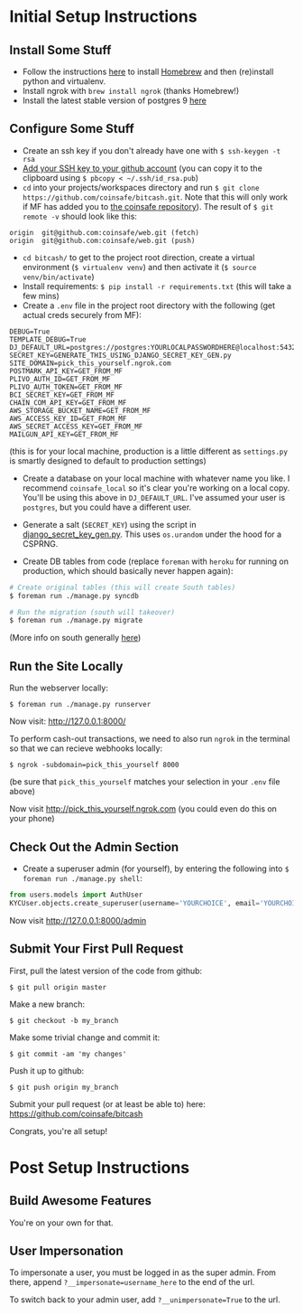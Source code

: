 # Initial Setup Instructions #

## Install Some Stuff ##
- Follow the instructions [here](http://docs.python-guide.org/en/latest/starting/install/osx/) to install [Homebrew](http://brew.sh/) and then (re)install python and virtualenv.
- Install ngrok with `brew install ngrok` (thanks Homebrew!)
- Install the latest stable version of postgres 9 [here](http://www.enterprisedb.com/products-services-training/pgdownload#osx)

## Configure Some Stuff ##
- Create an ssh key if you don't already have one with `$ ssh-keygen -t rsa`
- [Add your SSH key to your github account](https://github.com/settings/ssh) (you can copy it to the clipboard using `$ pbcopy < ~/.ssh/id_rsa.pub`)
- `cd` into your projects/workspaces directory and run `$ git clone https://github.com/coinsafe/bitcash.git`. Note that this will only work if MF has added you to [the coinsafe repository](https://github.com/coinsafe/bitcash)). The result of `$ git remote -v` should look like this:
```
origin	git@github.com:coinsafe/web.git (fetch)
origin	git@github.com:coinsafe/web.git (push)
```
- `cd bitcash/` to get to the project root direction, create a virtual environment (`$ virtualenv venv`) and then activate it (`$ source venv/bin/activate`)
- Install requirements: `$ pip install -r requirements.txt` (this will take a few mins)
- Create a `.env` file in the project root directory with the following (get actual creds securely from MF):
```
DEBUG=True
TEMPLATE_DEBUG=True
DJ_DEFAULT_URL=postgres://postgres:YOURLOCALPASSWORDHERE@localhost:5432/coinsafe_local
SECRET_KEY=GENERATE_THIS_USING_DJANGO_SECRET_KEY_GEN.py
SITE_DOMAIN=pick_this_yourself.ngrok.com
POSTMARK_API_KEY=GET_FROM_MF
PLIVO_AUTH_ID=GET_FROM_MF
PLIVO_AUTH_TOKEN=GET_FROM_MF
BCI_SECRET_KEY=GET_FROM_MF
CHAIN_COM_API_KEY=GET_FROM_MF
AWS_STORAGE_BUCKET_NAME=GET_FROM_MF
AWS_ACCESS_KEY_ID=GET_FROM_MF
AWS_SECRET_ACCESS_KEY=GET_FROM_MF
MAILGUN_API_KEY=GET_FROM_MF
```
(this is for your local machine, production is a little different as `settings.py` is smartly designed to default to production settings)

- Create a database on your local machine with whatever name you like. I recommend `coinsafe_local` so it's clear you're working on a local copy. You'll be using this above in `DJ_DEFAULT_URL`. I've assumed your user is `postgres`, but you could have a different user.
- Generate a salt (`SECRET_KEY`) using the script in [django_secret_key_gen.py](https://github.com/coinsafe/bitcash/blob/master/scripts/django_secret_key_gen.py). This uses `os.urandom` under the hood for a CSPRNG.

- Create DB tables from code (replace `foreman` with `heroku` for running on production, which should basically never happen again):

```bash
# Create original tables (this will create South tables)
$ foreman run ./manage.py syncdb

# Run the migration (south will takeover)
$ foreman run ./manage.py migrate
```
(More info on south generally [here](http://stackoverflow.com/questions/4840102/why-dont-my-south-migrations-work/4840262))

## Run the Site Locally ##

Run the webserver locally:
```
$ foreman run ./manage.py runserver
```

Now visit: http://127.0.0.1:8000/

To perform cash-out transactions, we need to also run `ngrok` in the terminal so that we can recieve webhooks locally:
```
$ ngrok -subdomain=pick_this_yourself 8000
```
(be sure that `pick_this_yourself` matches your selection in your `.env` file above)

Now visit http://pick_this_yourself.ngrok.com (you could even do this on your phone)

## Check Out the Admin Section ##


- Create a superuser admin (for yourself), by entering the following into `$ foreman run ./manage.py shell`:

```python
from users.models import AuthUser
KYCUser.objects.create_superuser(username='YOURCHOICE', email='YOURCHOICE', password='PASSWORDGOESHERE')
```

Now visit http://127.0.0.1:8000/admin


## Submit Your First Pull Request ##

First, pull the latest version of the code from github:
```
$ git pull origin master
```

Make a new branch:
```
$ git checkout -b my_branch
```

Make some trivial change and commit it:
```
$ git commit -am 'my changes'
```

Push it up to github:
```
$ git push origin my_branch
```

Submit your pull request (or at least be able to) here:
https://github.com/coinsafe/bitcash

Congrats, you're all setup!

# Post Setup Instructions #

## Build Awesome Features ##

You're on your own for that.

## User Impersonation ##

To impersonate a user, you must be logged in as the super admin. From there, append `?__impersonate=username_here` to the end of the url. 

To switch back to your admin user, add `?__unimpersonate=True` to the url.
